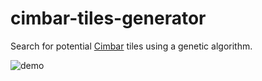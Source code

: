 # cimbar-tiles-generator

Search for potential [Cimbar](https://github.com/sz3/libcimbar) tiles using a genetic algorithm.

![demo](docs/demo.png)